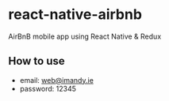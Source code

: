 # react-native-airbnb
AirBnB mobile app using React Native & Redux

## How to use
- email: web@imandy.ie
- password: 12345
